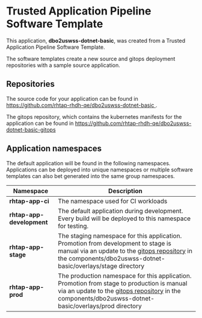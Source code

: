 # Trusted Application Pipeline Software Template

This application, **dbo2uswss-dotnet-basic**, was created from a Trusted Application Pipeline Software Template.

The software templates create a new source and gitops deployment repositories with a sample source application. 

## Repositories

The source code for your application can be found in [https://github.com/rhtap-rhdh-qe/dbo2uswss-dotnet-basic ](https://github.com/rhtap-rhdh-qe/dbo2uswss-dotnet-basic ).
 
The gitops repository, which contains the kubernetes manifests for the application can be found in 
[https://github.com/rhtap-rhdh-qe/dbo2uswss-dotnet-basic-gitops ](https://github.com/rhtap-rhdh-qe/dbo2uswss-dotnet-basic-gitops ) 

## Application namespaces 

The default application will be found in the following namespaces. Applications can be deployed into unique namespaces or multiple software templates can also bet generated into the same group namespaces.  

|  Namespace   |  Description   |  
| -------- | -------- |
| **rhtap-app-ci** | The namespace used for CI workloads |
| **rhtap-app-development** | The default application during development. Every build will be deployed to this namespace for testing. |
| **rhtap-app-stage** | The staging namespace for this application. Promotion from development to stage is manual via an update to the [gitops repository](https://github.com/rhtap-rhdh-qe/dbo2uswss-dotnet-basic-gitops ) in the components/dbo2uswss-dotnet-basic/overlays/stage directory |
| **rhtap-app-prod** | The production namespace for this application. Promotion from stage to production is manual via an update to the [gitops repository](https://github.com/rhtap-rhdh-qe/dbo2uswss-dotnet-basic-gitops ) in the components/dbo2uswss-dotnet-basic/overlays/prod directory |